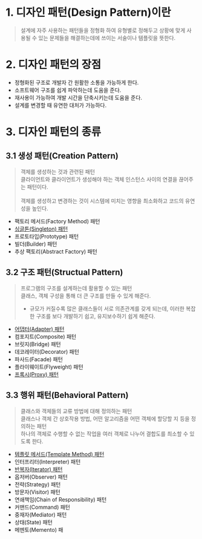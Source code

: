 # 1. 디자인 패턴(Design Pattern)이란
> 설계에 자주 사용하는 패턴들을 정형화 하여 유형별로 정해두고 상황에 맞게 사용될 수 있는 문제들을 해결하는데에 쓰이는 서술이나 템플릿을 뜻한다.

# 2. 디자인 패턴의 장점
- 정형화된 구조로 개발자 간 원활한 소통을 가능하게 한다.
- 소프트웨어 구조를 쉽게 파악하는데 도움을 준다.
- 재사용이 가능하여 개발 시간을 단축시키는데 도움을 준다.
- 설계를 변경할 때 유연한 대처가 가능하다.

# 3. 디자인 패턴의 종류

## 3.1 생성 패턴(Creation Pattern)
> 객체를 생성하는 것과 관련된 패턴  <br/>
> 클라이언트와 클라이언트가 생성해야 하는 객체 인스턴스 사이의 연결을 끊어주는 패턴이다.<br/>  
> 객체를 생성하고 변경하는 것이 시스템에 미치는 영향을 최소화하고 코드의 유연성을 높인다.

- 팩토리 메서드(Factory Method) 패턴
- [싱글톤(Singleton) 패턴](https://hyunbenny.tistory.com/138)
- 프로토타입(Prototype) 패턴
- 빌더(Builder) 패턴
- 추상 팩토리(Abstract Factory) 패턴

## 3.2 구조 패턴(Structual Pattern)
> 프로그램의 구조를 설계하는데 활용할 수 있는 패턴  <br/>
> 클래스, 객체 구성을 통해 더 큰 구조를 만들 수 있게 해준다. <br/>
> - 규모가 커질수록 많은 클래스들이 서로 의존관계를 갖게 되는데, 이러한 복잡한 구조를 보다 개발하기 쉽고, 유지보수하기 쉽게 해준다.

- [어댑터(Adapter) 패턴](https://github.com/hyunbenny/study/blob/main/%EB%94%94%EC%9E%90%EC%9D%B8%ED%8C%A8%ED%84%B4/Adapter%ED%8C%A8%ED%84%B4.md)
- 컴포지트(Composite) 패턴
- 브릿지(Bridge) 패턴
- 데코레이터(Decorator) 패턴
- 파사드(Facade) 패턴
- 플라이웨이트(Flyweight) 패턴
- [프록시(Proxy) 패턴](https://hyunbenny.tistory.com/140)

## 3.3 행위 패턴(Behavioral Pattern)
> 클래스와 객체들의 교류 방법에 대해 정의하는 패턴<br/>
> 클래스나 객체 간 상호작용 방법, 어떤 알고리즘을 어떤 객체에 할당할 지 등을 정의하는 패턴<br/>
> 하나의 객체로 수행할 수 없는 작업을 여러 객체로 나누어 결합도를 최소할 수 있도록 한다.

- [템플릿 메서드(Template Method) 패턴](https://github.com/hyunbenny/study/blob/main/%EB%94%94%EC%9E%90%EC%9D%B8%ED%8C%A8%ED%84%B4/Template%20Method%20%ED%8C%A8%ED%84%B4.md)
- 인터프리터(Interpreter) 패턴
- [반복자(Iterator) 패턴](https://github.com/hyunbenny/study/blob/main/%EB%94%94%EC%9E%90%EC%9D%B8%ED%8C%A8%ED%84%B4/Iterator%ED%8C%A8%ED%84%B4.md)
- 옵저버(Observer) 패턴
- 전략(Strategy) 패턴
- 방문자(Visitor) 패턴
- 연쇄책임(Chain of Responsibility) 패턴
- 커맨드(Command) 패턴
- 중재자(Mediator) 패턴
- 상태(State) 패턴
- 메멘토(Memento) 패
